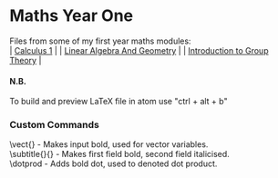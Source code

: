 # Maths Year One #

Files from some of my first year maths modules: <br />
| [Calculus 1](https://github.com/dajhutchinson/MathsY1/tree/master/Calculus1) |
| [Linear Algebra And Geometry](https://github.com/dajhutchinson/MathsY1/tree/master/LinearAlgebraAndGeometry) |
| [Introduction to Group Theory](GroupTheory) |

#### N.B. ####
To build and preview LaTeX file in atom use
	"ctrl + alt + b"

### Custom Commands ###
\vect{} - Makes input bold, used for vector variables. <br />
\subtitle{}{} - Makes first field bold, second field italicised. <br />
\dotprod - Adds bold dot, used to denoted dot product. <br />
